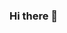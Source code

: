 ### Hi there 👋

<!--
**Furkanus/Furkanus** is a ✨ _special_ ✨ repository because its `README.md` (this file) appears on your GitHub profile.

Here are some ideas to get you started:

- 🔭 I’m currently working on SwiftUI/ARKit/CoreML
- 🌱 I’m currently learning Flutter/Dart Language
- 👯 I’m looking to collaborate on ...
- 🤔 I’m looking for help with ...
- 💬 Ask me about What do you want :D
- 📫 How to reach me: [Twitter](https://twitter.com/furkanhnci) or furkanhanci265@gmail.com
- 😄 Pronouns: ...
- ⚡ Fun fact: 
-->
